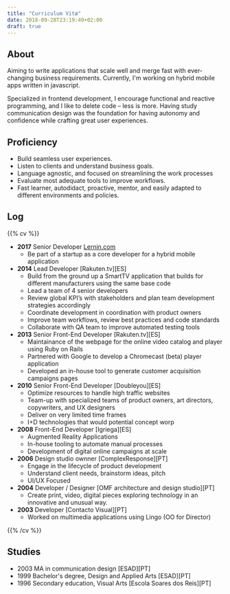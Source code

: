 ```yaml
---
title: "Curriculum Vitæ"
date: 2018-09-28T23:19:49+02:00
draft: true
---
```


About
-----

Aiming to write applications that scale well and merge fast with ever-changing business requirements. Currently, I'm working on hybrid mobile apps written in javascript.

Specialized in frontend development, I encourage functional and reactive programming, and I like to delete code – less is more. Having study communication design was the foundation for having autonomy and confidence while crafting great user experiences. 

Proficiency
-----------

- Build seamless user experiences.
- Listen to clients and understand business goals.
- Language agnostic, and focused on streamlining the work processes
- Evaluate most adequate tools to improve workflows.
- Fast learner, autodidact, proactive, mentor, and easily adapted to different environments and policies.

Log
---

{{% cv %}}

- **2017** Senior Developer [Lernin.com](https://lernin.com)
  - Be part of a startup as a core developer for a hybrid mobile application
- **2014** Lead Developer [Rakuten.tv][ES]
  - Build from the ground up a SmartTV application that builds for different manufacturers using the same base code
  - Lead a team of 4 senior developers
  - Review global KPI’s with stakeholders and plan team development strategies accordingly
  - Coordinate development in coordination with product owners
  - Improve team workflows, review best practices and code standards
  - Collaborate with QA team to improve automated testing tools
- **2013** Senior Front-End Developer [Rakuten.tv][ES]
  - Maintainance of the webpage for the online video catalog and player using Ruby on Rails
  - Partnered with Google to develop a Chromecast (beta) player application 
  - Developed an in-house tool to generate customer acquisition campaigns pages
- **2010** Senior Front-End Developer [Doubleyou][ES]
  - Optimize resources to handle high traffic websites
  - Team-up with specialized teams of product owners, art directors, copywriters, and UX designers
  - Deliver on very limited time frames
  - I+D technologies that would potential concept worp
- **2008** Front-End Developer [Igriega][ES] 
  - Augmented Reality Applications 
  - In-house tooling to automate manual processes
  - Development of digital online campaigns at scale 
- **2006** Design studio ownner [ComplexResponse][PT]
  - Engage in the lifecycle of product development
  - Understand client needs, brainstorm ideas, pitch 
  - UI/UX Focused
- **2004** Developer / Designer [OMF architecture and design studio][PT] 
  - Create print, video, digital pieces exploring technology in an innovative and unusual way. 
- **2003** Developer [Contacto Visual][PT]
  - Worked on multimedia applications using Lingo (OO for Director)

{{% /cv %}}

Studies
-------

- 2003 MA in communication design [ESAD][PT]
- 1999 Bachelor's degree, Design and Applied Arts [ESAD][PT]
- 1996 Secondary education, Visual Arts [Escola Soares dos Reis][PT]
